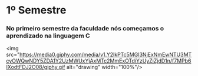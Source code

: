 # 1º Semestre

### No primeiro semestre da faculdade nós começamos o aprendizado na linguagem C

<img src="https://media0.giphy.com/media/v1.Y2lkPTc5MGI3NjExNmEwNTU3MTcyOWQwNDY5ZDA1Y2UzMWUxYjAxMTc2MmExOTdiYzUyZiZjdD1n/f7MPb6IXodtFDJ2O08/giphy.gif alt="drawing" width="100%"/>
